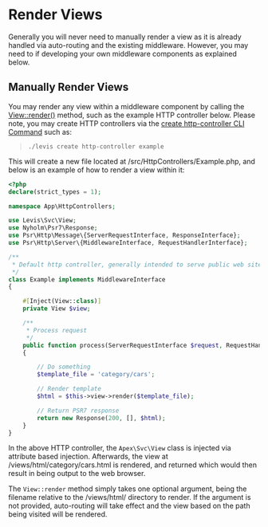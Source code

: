 
# Render Views

Generally you will never need to manually render a view as it is already handled via auto-routing and the existing middleware.  However, you may need to if developing your own middleware components as explained below.

## Manually Render Views

You may render any view within a middleware component by calling the [View::render()](../../classes/svc/view/render.md) method, such as the example HTTP controller below.  Please note, you may create HTTP controllers via the [create http-controller CLI Command](../../cli/http-controller.md) such as:

> `./levis create http-controller example`

This will create a new file located at /src/HttpControllers/Example.php, and below is an example of how to render a view within it:

~~~php
<?php
declare(strict_types = 1);

namespace App\HttpControllers;

use Levis\Svc\View;
use Nyholm\Psr7\Response;
use Psr\Http\Message\{ServerRequestInterface, ResponseInterface};
use Psr\Http\Server\{MiddlewareInterface, RequestHandlerInterface};

/**
 * Default http controller, generally intended to serve public web site.
 */
class Example implements MiddlewareInterface
{

    #[Inject(View::class)]
    private View $view;

    /**
     * Process request
     */
    public function process(ServerRequestInterface $request, RequestHandlerInterface $app): ResponseInterface
    {

        // Do something
        $template_file = 'category/cars';

        // Render template
        $html = $this->view->render($template_file);

        // Return PSR7 response
        return new Response(200, [], $html);
    }
}
~~~

In the above HTTP controller, the `Apex\Svc\View` class is injected via attribute based injection.  Afterwards, the view at /views/html/category/cars.html is rendered, and returned which would then result in being output to the web browser.

The `View::render` method simply takes one optional argument, being the filename relative to the /views/html/ directory to render.  If the argument is not provided, auto-routing will take effect and the view based on the path being visited will be rendered.




